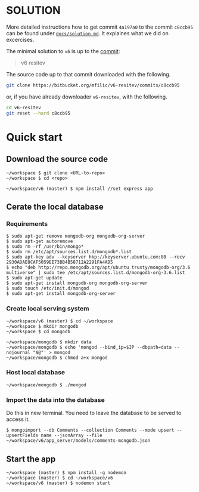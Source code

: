 # SOLUTION 
More detailed instructions how to get commit `4a197a0` to the commit `c8ccb95` can be found under 
[`docs/solution.md`](https://bitbucket.org/mfilic/v6-resitev/src/master/docs/instructions.md).
It explaines what we did on excercises.

The minimal solution to `v6` is up to the [commit](https://bitbucket.org/mfilic/v5-resitev/commits/c8ccb95):
> v6 resitev

The source code up to that commit downloaded with the following. 

~~~~.bash
git clone https://bitbucket.org/mfilic/v6-resitev/commits/c8ccb95
~~~~

or, if you have already downloader `v6-resitev`, with the following.

~~~~.bash
cd v6-resitev
git reset --hard c8ccb95
~~~~

# Quick start

## Download the source code
~~~~ {.bash}
~/workspace $ git clone <URL-to-repo>
~/workspace $ cd <repo>

~/workspace/v6 (master) $ npm install //set express app  
~~~~

## Cerate the local database

### Requirements
~~~~ {.bash}
$ sudo apt-get remove mongodb-org mongodb-org-server
$ sudo apt-get autoremove
$ sudo rm -rf /usr/bin/mongo*
$ sudo rm /etc/apt/sources.list.d/mongodb*.list
$ sudo apt-key adv --keyserver hkp://keyserver.ubuntu.com:80 --recv 2930ADAE8CAF5059EE73BB4B58712A2291FA4AD5
$ echo "deb http://repo.mongodb.org/apt/ubuntu trusty/mongodb-org/3.6 multiverse" | sudo tee /etc/apt/sources.list.d/mongodb-org-3.6.list
$ sudo apt-get update
$ sudo apt-get install mongodb-org mongodb-org-server
$ sudo touch /etc/init.d/mongod
$ sudo apt-get install mongodb-org-server
~~~~

### Create local serving system
~~~~ {.bash}
~/workspace/v6 (master) $ cd ~/workspace
~/workspace $ mkdir mongodb
~/workspace $ cd mongodb

~/workspace/mongodb $ mkdir data
~/workspace/mongodb $ echo 'mongod --bind_ip=$IP --dbpath=data --nojournal "$@"' > mongod
~/workspace/mongodb $ chmod a+x mongod
~~~~

### Host local database 
~~~~ {.bash}
~/workspace/mongodb $ ./mongod
~~~~

### Import the data into the database
Do this in new terminal. You need to leave the database to be served to access it.

~~~~ {.bash}
$ mongoimport --db Comments --collection Comments --mode upsert --upsertFields name --jsonArray --file ~/workspace/v6/app_server/models/comments-mongodb.json
~~~~

## Start the app
~~~~ {.bash}
~/workspace (master) $ npm install -g nodemon
~/workspace (master) $ cd ~/workspace/v6
~/workspace/v6 (master) $ nodemon start
~~~~